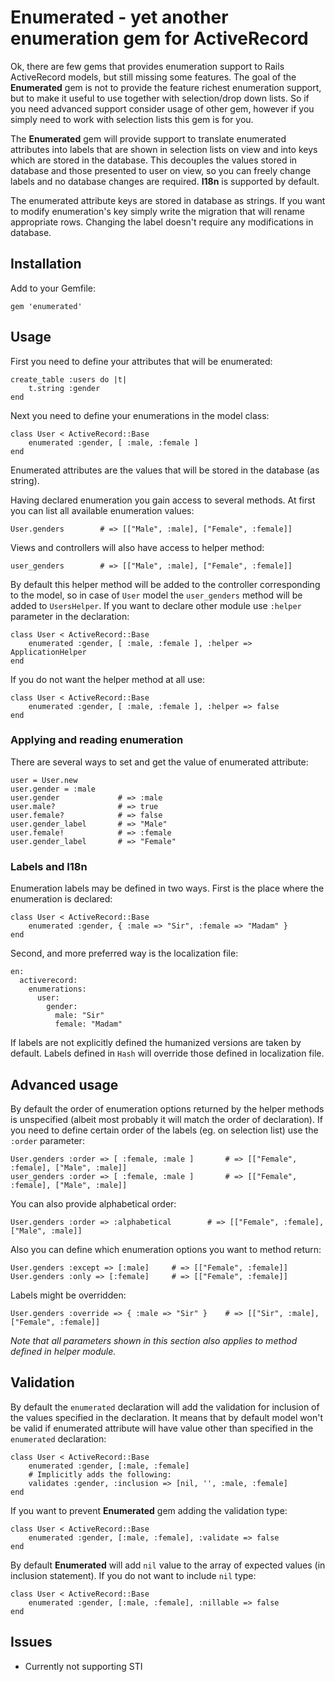 # Enumerated - yet another enumeration gem for ActiveRecord

Ok, there are few gems that provides enumeration support to Rails ActiveRecord models, but still missing some
features. The goal of the **Enumerated** gem is not to provide the feature richest enumeration support, but to make it
useful to use together with selection/drop down lists. So if you need advanced support consider usage of other
gem, however if you simply need to work with selection lists this gem is for you.

The **Enumerated** gem will provide support to translate enumerated attributes into labels that are shown in
selection lists on view and into keys which are stored in the database. This decouples the values stored in
database and those presented to user on view, so you can freely change labels and no database changes are
required. **I18n** is supported by default.

The enumerated attribute keys are stored in database as strings. If you want to modify enumeration's key simply
write the migration that will rename appropriate rows. Changing the label doesn't require any modifications
in database.

## Installation

Add to your Gemfile:

    gem 'enumerated'

## Usage

First you need to define your attributes that will be enumerated:

    create_table :users do |t|
        t.string :gender
    end

Next you need to define your enumerations in the model class:

    class User < ActiveRecord::Base
        enumerated :gender, [ :male, :female ]
    end

Enumerated attributes are the values that will be stored in the database (as string).

Having declared enumeration you gain access to several methods. At first you can list
all available enumeration values:

    User.genders        # => [["Male", :male], ["Female", :female]]

Views and controllers will also have access to helper method:

    user_genders        # => [["Male", :male], ["Female", :female]]

By default this helper method will be added to the controller corresponding to the model,
so in case of ``User`` model the ``user_genders`` method will be added to ``UsersHelper``.
If you want to declare other module use ``:helper`` parameter in the declaration:

    class User < ActiveRecord::Base
        enumerated :gender, [ :male, :female ], :helper => ApplicationHelper
    end

If you do not want the helper method at all use:

    class User < ActiveRecord::Base
        enumerated :gender, [ :male, :female ], :helper => false
    end

### Applying and reading enumeration

There are several ways to set and get the value of enumerated attribute:

    user = User.new
    user.gender = :male
    user.gender             # => :male
    user.male?              # => true
    user.female?            # => false
    user.gender_label       # => "Male"
    user.female!            # => :female
    user.gender_label       # => "Female"

### Labels and I18n

Enumeration labels may be defined in two ways. First is the place where the enumeration is
declared:

    class User < ActiveRecord::Base
        enumerated :gender, { :male => "Sir", :female => "Madam" }
    end

Second, and more preferred way is the localization file:

    en:
      activerecord:
        enumerations:
          user:
            gender:
              male: "Sir"
              female: "Madam"

If labels are not explicitly defined the humanized versions are taken by default. Labels defined
in ``Hash`` will override those defined in localization file.

## Advanced usage

By default the order of enumeration options returned by the helper methods is unspecified (albeit most probably
it will match the order of declaration). If you need to define certain order of the labels (eg. on selection list)
use the ``:order`` parameter:

    User.genders :order => [ :female, :male ]       # => [["Female", :female], ["Male", :male]]
    user_genders :order => [ :female, :male ]       # => [["Female", :female], ["Male", :male]]

You can also provide alphabetical order:

    User.genders :order => :alphabetical        # => [["Female", :female], ["Male", :male]]

Also you can define which enumeration options you want to method return:

    User.genders :except => [:male]     # => [["Female", :female]]
    User.genders :only => [:female]     # => [["Female", :female]]

Labels might be overridden:

    User.genders :override => { :male => "Sir" }    # => [["Sir", :male], ["Female", :female]]

*Note that all parameters shown in this section also applies to method defined in helper module.*

## Validation

By default the ``enumerated`` declaration will add the validation for inclusion of the values specified
in the declaration. It means that by default model won't be valid if enumerated attribute will have value
other than specified in the ``enumerated`` declaration:

    class User < ActiveRecord::Base
        enumerated :gender, [:male, :female]
        # Implicitly adds the following:
        validates :gender, :inclusion => [nil, '', :male, :female]
    end

If you want to prevent **Enumerated** gem adding the validation type:

    class User < ActiveRecord::Base
        enumerated :gender, [:male, :female], :validate => false
    end

By default **Enumerated** will add ``nil`` value to the array of expected values (in inclusion statement).
If you do not want to include ``nil`` type:

    class User < ActiveRecord::Base
        enumerated :gender, [:male, :female], :nillable => false
    end

## Issues

  * Currently not supporting STI